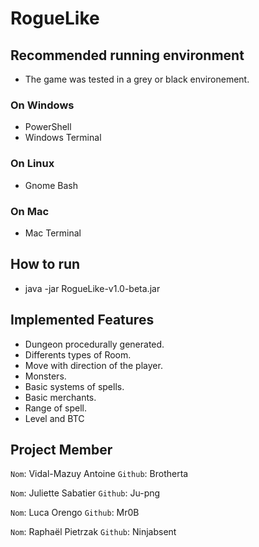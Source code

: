 # RogueLike

## Recommended running environment 
 - The game was tested in a grey or black environement.
### On Windows
 - PowerShell
 - Windows Terminal

### On Linux
 - Gnome Bash

### On Mac
 - Mac Terminal

## How to run
- java -jar RogueLike-v1.0-beta.jar

## Implemented Features
- Dungeon procedurally generated.
- Differents types of Room.
- Move with direction of the player.
- Monsters.
- Basic systems of spells.
- Basic merchants.
- Range of spell.
- Level and BTC

## Project Member
`Nom`: Vidal-Mazuy Antoine 
`Github`: Brotherta

`Nom`: Juliette Sabatier
`Github`: Ju-png

`Nom`: Luca Orengo
`Github`: Mr0B

`Nom`: Raphaël Pietrzak
`Github`: Ninjabsent
